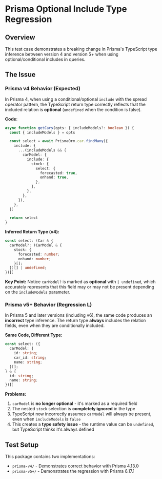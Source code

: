 # Prisma Optional Include Type Regression

## Overview

This test case demonstrates a breaking change in Prisma's TypeScript type inference between version 4 and version 5+ when using optional/conditional includes in queries.

## The Issue

### Prisma v4 Behavior (Expected)

In Prisma 4, when using a conditional/optional `include` with the spread operator pattern, the TypeScript return type correctly reflects that the included relation is **optional** (`undefined` when the condition is false).

**Code:**
```typescript
async function getCars(opts: { includeModels?: boolean }) {
  const { includeModels } = opts

  const select = await PrismaOrm.car.findMany({
    include: {
      ...(includeModels && {
        carModel: {
          include: {
            stock: {
              select: {
                forecasted: true,
                onhand: true,
              },
            },
          },
        },
      }),
    },
  })

  return select
}
```

**Inferred Return Type (v4):**
```typescript
const select: (Car & {
  carModel?: (CarModel & {
    stock: {
      forecasted: number;
      onhand: number;
    }[];
  })[] | undefined;
})[]
```

**Key Point:** Notice `carModel?` is marked as **optional** with `| undefined`, which accurately represents that this field may or may not be present depending on the `includeModels` parameter.

### Prisma v5+ Behavior (Regression L)

In Prisma 5 and later versions (including v6), the same code produces an **incorrect** type inference. The return type **always** includes the relation fields, even when they are conditionally included.

**Same Code, Different Type:**
```typescript
const select: ({
  carModel: {
    id: string;
    car_id: string;
    name: string;
  }[];
} & {
  id: string;
  name: string;
})[]
```

**Problems:**
1. `carModel` is **no longer optional** - it's marked as a required field
2. The nested `stock` selection is **completely ignored** in the type
3. TypeScript now incorrectly assumes `carModel` will always be present, even when `includeModels` is `false`
4. This creates a **type safety issue** - the runtime value can be `undefined`, but TypeScript thinks it's always defined

## Test Setup

This package contains two implementations:
- `prisma-v4/` - Demonstrates correct behavior with Prisma 4.13.0
- `prisma-v5+/` - Demonstrates the regression with Prisma 6.17.1
